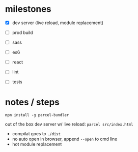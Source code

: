 # milestones

-   [x] dev server (live reload, module replacement)
-   [ ] prod build
-   [ ] sass
-   [ ] es6
-   [ ] react
-   [ ] lint
-   [ ] tests


# notes / steps

`npm install -g parcel-bundler`

out of the box dev server w/ live reload:
`parcel src/index.html`
-   compilat goes to `./dist`
-   no auto open in browser, append `--open` to cmd line
-   hot module replacement
